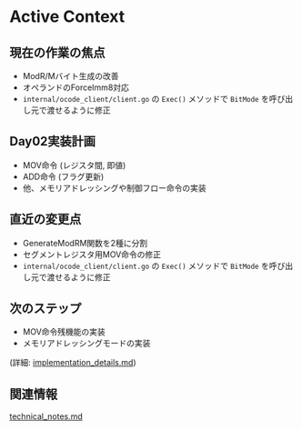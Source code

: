 # Active Context

## 現在の作業の焦点
- ModR/Mバイト生成の改善
- オペランドのForceImm8対応
- `internal/ocode_client/client.go` の `Exec()` メソッドで `BitMode` を呼び出し元で渡せるように修正

## Day02実装計画
- MOV命令 (レジスタ間, 即値)
- ADD命令 (フラグ更新)
- 他、メモリアドレッシングや制御フロー命令の実装

## 直近の変更点
- GenerateModRM関数を2種に分割
- セグメントレジスタ用MOV命令の修正
- `internal/ocode_client/client.go` の `Exec()` メソッドで `BitMode` を呼び出し元で渡せるように修正

## 次のステップ
- MOV命令残機能の実装
- メモリアドレッシングモードの実装

(詳細: [implementation_details.md](../details/implementation_details.md))

## 関連情報
[technical_notes.md](../details/technical_notes.md)
